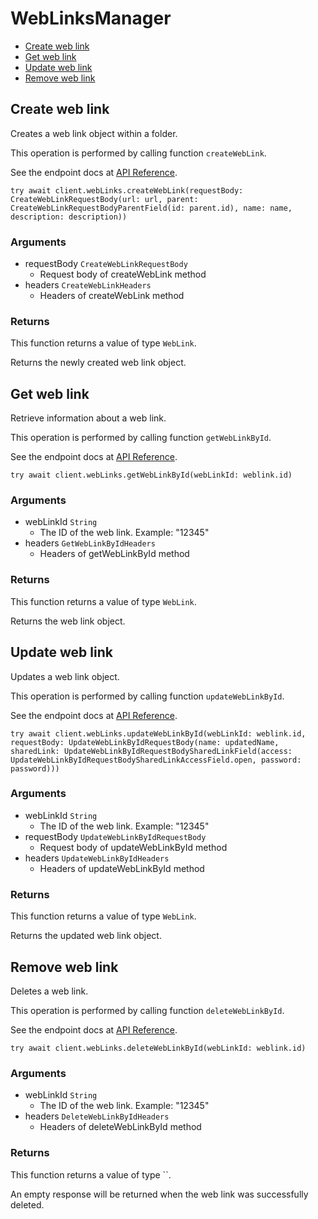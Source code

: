 # WebLinksManager


- [Create web link](#create-web-link)
- [Get web link](#get-web-link)
- [Update web link](#update-web-link)
- [Remove web link](#remove-web-link)

## Create web link

Creates a web link object within a folder.

This operation is performed by calling function `createWebLink`.

See the endpoint docs at
[API Reference](https://developer.box.com/reference/post-web-links/).

<!-- sample post_web_links -->
```
try await client.webLinks.createWebLink(requestBody: CreateWebLinkRequestBody(url: url, parent: CreateWebLinkRequestBodyParentField(id: parent.id), name: name, description: description))
```

### Arguments

- requestBody `CreateWebLinkRequestBody`
  - Request body of createWebLink method
- headers `CreateWebLinkHeaders`
  - Headers of createWebLink method


### Returns

This function returns a value of type `WebLink`.

Returns the newly created web link object.


## Get web link

Retrieve information about a web link.

This operation is performed by calling function `getWebLinkById`.

See the endpoint docs at
[API Reference](https://developer.box.com/reference/get-web-links-id/).

<!-- sample get_web_links_id -->
```
try await client.webLinks.getWebLinkById(webLinkId: weblink.id)
```

### Arguments

- webLinkId `String`
  - The ID of the web link. Example: "12345"
- headers `GetWebLinkByIdHeaders`
  - Headers of getWebLinkById method


### Returns

This function returns a value of type `WebLink`.

Returns the web link object.


## Update web link

Updates a web link object.

This operation is performed by calling function `updateWebLinkById`.

See the endpoint docs at
[API Reference](https://developer.box.com/reference/put-web-links-id/).

<!-- sample put_web_links_id -->
```
try await client.webLinks.updateWebLinkById(webLinkId: weblink.id, requestBody: UpdateWebLinkByIdRequestBody(name: updatedName, sharedLink: UpdateWebLinkByIdRequestBodySharedLinkField(access: UpdateWebLinkByIdRequestBodySharedLinkAccessField.open, password: password)))
```

### Arguments

- webLinkId `String`
  - The ID of the web link. Example: "12345"
- requestBody `UpdateWebLinkByIdRequestBody`
  - Request body of updateWebLinkById method
- headers `UpdateWebLinkByIdHeaders`
  - Headers of updateWebLinkById method


### Returns

This function returns a value of type `WebLink`.

Returns the updated web link object.


## Remove web link

Deletes a web link.

This operation is performed by calling function `deleteWebLinkById`.

See the endpoint docs at
[API Reference](https://developer.box.com/reference/delete-web-links-id/).

<!-- sample delete_web_links_id -->
```
try await client.webLinks.deleteWebLinkById(webLinkId: weblink.id)
```

### Arguments

- webLinkId `String`
  - The ID of the web link. Example: "12345"
- headers `DeleteWebLinkByIdHeaders`
  - Headers of deleteWebLinkById method


### Returns

This function returns a value of type ``.

An empty response will be returned when the web link
was successfully deleted.



